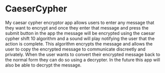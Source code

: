 # CaeserCypher
My caesar cypher encryptor app allows users to enter any message that they want to encrypt and once they enter that message and press the submit button in the app the message will be encrypted using the caesar cypher shift 10 algorithm and a sound will play notifying the user that the action is complete. This algorithm encrypts the message and allows the user to copy the encrypted message to communicate discreetly and privately. When the user wants to convert their encrypted message back to the normal form they can do so using a decrypter. In the future this app will also be able to decrypt the message. 
 
